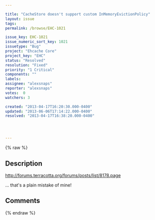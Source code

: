 ```yaml
---

title: "CacheStore doesn't support custom InMemoryEvictionPolicy"
layout: issue
tags: 
permalink: /browse/EHC-1021

issue_key: EHC-1021
issue_numeric_sort_key: 1021
issuetype: "Bug"
project: "Ehcache Core"
project_key: "EHC"
status: "Resolved"
resolution: "Fixed"
priority: "1 Critical"
components: ""
labels: 
assignee: "alexsnaps"
reporter: "alexsnaps"
votes:  0
watchers: 3

created: "2013-04-17T16:20:30.000-0400"
updated: "2013-06-06T17:14:22.000-0400"
resolved: "2013-04-17T16:38:20.000-0400"




---
```


{% raw %}

## Description

<div markdown="1" class="description">

http://forums.terracotta.org/forums/posts/list/8178.page

... that's a plain mistake of mine!

</div>

## Comments



{% endraw %}
